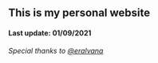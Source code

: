 ## This is my personal website 

#### Last update: 01/09/2021

_Special thanks to [@eralvana](https://github.com/eralvana)_
